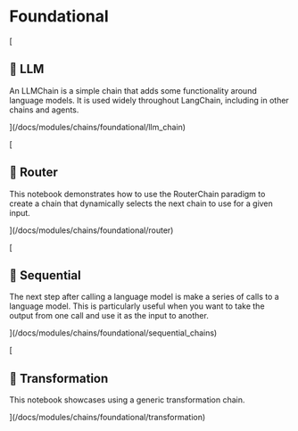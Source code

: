 Foundational
============

[

📄️ LLM
-------

An LLMChain is a simple chain that adds some functionality around language models. It is used widely throughout LangChain, including in other chains and agents.

](/docs/modules/chains/foundational/llm_chain)

[

📄️ Router
----------

This notebook demonstrates how to use the RouterChain paradigm to create a chain that dynamically selects the next chain to use for a given input.

](/docs/modules/chains/foundational/router)

[

📄️ Sequential
--------------

The next step after calling a language model is make a series of calls to a language model. This is particularly useful when you want to take the output from one call and use it as the input to another.

](/docs/modules/chains/foundational/sequential_chains)

[

📄️ Transformation
------------------

This notebook showcases using a generic transformation chain.

](/docs/modules/chains/foundational/transformation)